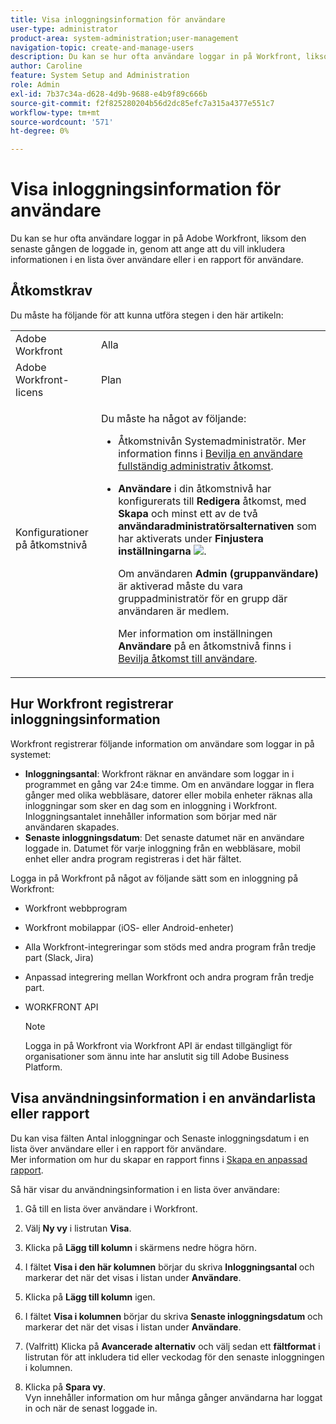 ```yaml
---
title: Visa inloggningsinformation för användare
user-type: administrator
product-area: system-administration;user-management
navigation-topic: create-and-manage-users
description: Du kan se hur ofta användare loggar in på Workfront, liksom den senaste gången de loggade in, genom att ange att du vill inkludera informationen i en lista över användare eller i en rapport för användare.
author: Caroline
feature: System Setup and Administration
role: Admin
exl-id: 7b37c34a-d628-4d9b-9688-e4b9f89c666b
source-git-commit: f2f825280204b56d2dc85efc7a315a4377e551c7
workflow-type: tm+mt
source-wordcount: '571'
ht-degree: 0%

---
```


# Visa inloggningsinformation för användare

Du kan se hur ofta användare loggar in på Adobe Workfront, liksom den senaste gången de loggade in, genom att ange att du vill inkludera informationen i en lista över användare eller i en rapport för användare.

## Åtkomstkrav

Du måste ha följande för att kunna utföra stegen i den här artikeln:

<table style="table-layout:auto"> 
 <col> 
 <col> 
 <tbody> 
  <tr> 
   <td role="rowheader">Adobe Workfront</td> 
   <td>Alla</td> 
  </tr> 
  <tr> 
   <td role="rowheader">Adobe Workfront-licens</td> 
   <td> <p>Plan </p>   </td> 
  </tr> 
  <tr> 
   <td role="rowheader">Konfigurationer på åtkomstnivå</td> 
   <td> <p>Du måste ha något av följande:</p> 
    <ul> 
     <li> <p>Åtkomstnivån Systemadministratör. Mer information finns i <a href="../../../administration-and-setup/add-users/configure-and-grant-access/grant-a-user-full-administrative-access.md" class="MCXref xref">Bevilja en användare fullständig administrativ åtkomst</a>. </p> </li> 
     <li> <p><b>Användare</b> i din åtkomstnivå har konfigurerats till <b>Redigera</b> åtkomst, med <b>Skapa</b> och minst ett av de två <b>användaradministratörsalternativen</b> som har aktiverats under <b>Finjustera inställningarna</b> <img src="assets/gear-icon-in-access-levels.png">. </p> <p>Om användaren <b>Admin (gruppanvändare)</b> är aktiverad måste du vara gruppadministratör för en grupp där användaren är medlem.</p> <p>Mer information om inställningen <b>Användare</b> på en åtkomstnivå finns i <a href="../../../administration-and-setup/add-users/configure-and-grant-access/grant-access-other-users.md" class="MCXref xref">Bevilja åtkomst till användare</a>.</p> </li> 
    </ul> </td> 
  </tr> 
 </tbody> 
</table>

## Hur Workfront registrerar inloggningsinformation

Workfront registrerar följande information om användare som loggar in på systemet:

* **Inloggningsantal**: Workfront räknar en användare som loggar in i programmet en gång var 24:e timme. Om en användare loggar in flera gånger med olika webbläsare, datorer eller mobila enheter räknas alla inloggningar som sker en dag som en inloggning i Workfront. Inloggningsantalet innehåller information som börjar med när användaren skapades.
* **Senaste inloggningsdatum**: Det senaste datumet när en användare loggade in. Datumet för varje inloggning från en webbläsare, mobil enhet eller andra program registreras i det här fältet.

Logga in på Workfront på något av följande sätt som en inloggning på Workfront:

* Workfront webbprogram
* Workfront mobilappar (iOS- eller Android-enheter)
* Alla Workfront-integreringar som stöds med andra program från tredje part (Slack, Jira)
* Anpassad integrering mellan Workfront och andra program från tredje part.
* WORKFRONT API

  >[!NOTE]
  >
  >Logga in på Workfront via Workfront API är endast tillgängligt för organisationer som ännu inte har anslutit sig till Adobe Business Platform.

## Visa användningsinformation i en användarlista eller rapport

Du kan visa fälten Antal inloggningar och Senaste inloggningsdatum i en lista över användare eller i en rapport för användare.\
Mer information om hur du skapar en rapport finns i [Skapa en anpassad rapport](../../../reports-and-dashboards/reports/creating-and-managing-reports/create-custom-report.md).

Så här visar du användningsinformation i en lista över användare:

1. Gå till en lista över användare i Workfront.
1. Välj **Ny vy** i listrutan **Visa**.

1. Klicka på **Lägg till kolumn** i skärmens nedre högra hörn.
1. I fältet **Visa i den här kolumnen** börjar du skriva **Inloggningsantal** och markerar det när det visas i listan under **Användare**.

1. Klicka på **Lägg till kolumn** igen.
1. I fältet **Visa i kolumnen** börjar du skriva **Senaste inloggningsdatum** och markerar det när det visas i listan under **Användare**.

1. (Valfritt) Klicka på **Avancerade alternativ** och välj sedan ett **fältformat** i listrutan för att inkludera tid eller veckodag för den senaste inloggningen i kolumnen.

1. Klicka på **Spara vy**.\
   Vyn innehåller information om hur många gånger användarna har loggat in och när de senast loggade in.
